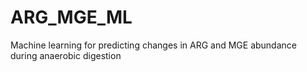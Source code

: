 # ARG_MGE_ML
Machine learning for predicting changes in ARG and MGE abundance during anaerobic digestion
